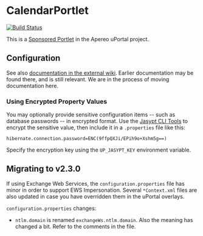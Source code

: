 # CalendarPortlet

[![Build Status](https://travis-ci.org/Jasig/CalendarPortlet.svg?branch=master)](https://travis-ci.org/Jasig/CalendarPortlet)

This is a [Sponsored Portlet][] in the Apereo uPortal project.

## Configuration

See also [documentation in the external wiki][CalendarPortlet in Confluence].  Earlier documentation may be found there, and is still relevant.  We are in the process of moving documentation here.

### Using Encrypted Property Values

You may optionally provide sensitive configuration items -- such as database passwords -- in encrypted format.  Use the [Jasypt CLI Tools](http://www.jasypt.org/cli.html) to encrypt the sensitive value, then include it in a `.properties` file like this:

```
hibernate.connection.password=ENC(9ffpQXJi/EPih9o+Xshm5g==)
```

Specify the encryption key using the `UP_JASYPT_KEY` environment variable.

## Migrating to v2.3.0

If using Exchange Web Services, the `configuration.properties` file has minor in order to support EWS Impersonation.  Several `*Context.xml` files are also updated in case you have overridden them in the uPortal overlays.

`configuration.properties` changes:
* `ntlm.domain` is renamed `exchangeWs.ntlm.domain`.  Also the meaning has changed a bit.  Refer to the comments in the file.

[Sponsored Portlet]: https://wiki.jasig.org/display/PLT/Jasig+Sponsored+Portlets
[CalendarPortlet in Confluence]: https://wiki.jasig.org/display/PLT/Calendar+Portlet
